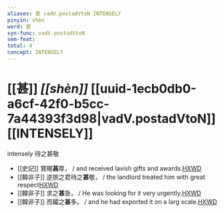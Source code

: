 ```yaml
---
aliases: 甚 vadV.postadVtoN INTENSELY
pinyin: shèn
word: 甚
syn-func: vadV.postadVtoN
sem-feat: 
total: 4
concept: INTENSELY 
---
```

# [[甚]] *[[shèn]]*  [[uuid-1ecb0db0-a6cf-42f0-b5cc-7a44393f3d98|vadV.postadVtoN]] [[INTENSELY]]
intensely 待之甚敬
 - [[史記]] 賞賜**甚**厚， / and received lavish gifts and awards.[HXWD](https://hxwd.org/textview.html?location=KR2a0001_tls_085-10a.31)
 - [[韓非子]] 逆旅之君待之**甚**敬， / the landlord treated him with great respect[HXWD](https://hxwd.org/textview.html?location=KR3c0005_tls_022-26a.9)
 - [[韓非子]] 求之**甚**急， / He was looking for it very urgently.[HXWD](https://hxwd.org/textview.html?location=KR3c0005_tls_030-116a.5)
 - [[韓非子]] 而糶之**甚**多。 / and he had exported it on a larg scale.[HXWD](https://hxwd.org/textview.html?location=KR3c0005_tls_031-64a.6)